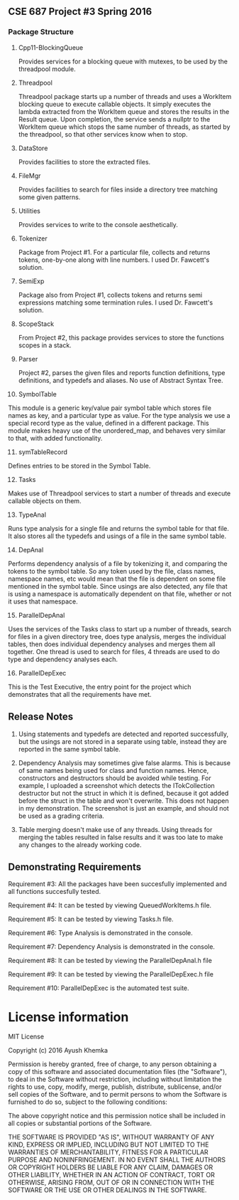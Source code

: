 ## CSE 687 Project #3 Spring 2016

### Package Structure

1. Cpp11-BlockingQueue

   Provides services for a blocking queue with mutexes, to be used by the threadpool module.

2. Threadpool

   Threadpool package starts up a number of threads and uses a WorkItem blocking queue to execute callable objects. It simply executes the lambda extracted from the WorkItem queue and stores the results in the Result queue. Upon completion, the service sends a nullptr to the WorkItem queue which stops the same number of threads, as started by the threadpool, so that other services know when to stop.

3. DataStore

   Provides facilities to store the extracted files.

4. FileMgr

   Provides facilities to search for files inside a directory tree matching some given patterns.

5. Utilities

   Provides services to write to the console aesthetically.

6. Tokenizer

   Package from Project #1. For a particular file, collects and returns tokens, one-by-one along with line numbers. I used Dr. Fawcett's solution.

7. SemiExp

   Package also from Project #1, collects tokens and returns semi expressions matching some termination rules. I used Dr. Fawcett's solution.

8. ScopeStack

   From Project #2, this package provides services to store the functions scopes in a stack.

9. Parser

   Project #2, parses the given files and reports function definitions, type definitions, and typedefs and aliases. No use of Abstract Syntax Tree.

10. SymbolTable

   This module is a generic key/value pair symbol table which stores file names as key, and a particular type as value. For the type analysis we use a special record type as the value, defined in a different package. This module makes heavy use of the unordered_map, and behaves very similar to that, with added functionality.

11. symTableRecord

   Defines entries to be stored in the Symbol Table.

12. Tasks

   Makes use of Threadpool services to start a number of threads and execute callable objects on them.

13. TypeAnal

   Runs type analysis for a single file and returns the symbol table for that file. It also stores all the typedefs and usings of a file in the same symbol table.

14. DepAnal

   Performs dependency analysis of a file by tokenizing it, and comparing the tokens to the symbol table. So any token used by the file, class names, namespace names, etc would mean that the file is dependent on some file mentioned in the symbol table. Since usings are also detected, any file that is using a namespace is automatically dependent on that file, whether or not it uses that namespace.

15. ParallelDepAnal

   Uses the services of the Tasks class to start up a number of threads, search for files in a given directory tree, does type analysis, merges the individual tables, then does individual dependency analyses and merges them all together. One thread is used to search for files, 4 threads are used to do type and dependency analyses each.

16. ParallelDepExec

   This is the Test Executive, the entry point for the project which demonstrates that all the requirements have met.


## Release Notes

1. Using statements and typedefs are detected and reported successfully, but the usings are not stored in a separate using table, instead they are reported in the same symbol table.

2. Dependency Analysis may sometimes give false alarms. This is because of same names being used for class and function names. Hence, constructors and destructors should be avoided while testing. For example, I uploaded a screenshot which detects the ITokCollection destructor but not the struct in which it is defined, because it got added before the struct in the table and won't overwrite. This does not happen in my demonstration. The screenshot is just an example, and should not be used as a grading criteria.

3. Table merging doesn't make use of any threads. Using threads for merging the tables resulted in false results and it was too late to make any changes to the already working code.


## Demonstrating Requirements

Requirement #3:		All the packages have been succesfully implemented and all functions succesfully tested.

Requirement #4:		It can be tested by viewing QueuedWorkItems.h file.

Requirement #5:		It can be tested by viewing Tasks.h file.

Requirement #6:		Type Analysis is demonstrated in the console.

Requirement #7:		Dependency Analysis is demonstrated in the console.

Requirement #8:		It can be tested by viewing the ParallelDepAnal.h file

Requirement #9:		It can be tested by viewing the ParallelDepExec.h file

Requirement #10:	ParallelDepExec is the automated test suite.

# License information
MIT License

Copyright (c) 2016 Ayush Khemka

Permission is hereby granted, free of charge, to any person obtaining a copy
of this software and associated documentation files (the "Software"), to deal
in the Software without restriction, including without limitation the rights
to use, copy, modify, merge, publish, distribute, sublicense, and/or sell
copies of the Software, and to permit persons to whom the Software is
furnished to do so, subject to the following conditions:

The above copyright notice and this permission notice shall be included in all
copies or substantial portions of the Software.

THE SOFTWARE IS PROVIDED "AS IS", WITHOUT WARRANTY OF ANY KIND, EXPRESS OR
IMPLIED, INCLUDING BUT NOT LIMITED TO THE WARRANTIES OF MERCHANTABILITY,
FITNESS FOR A PARTICULAR PURPOSE AND NONINFRINGEMENT. IN NO EVENT SHALL THE
AUTHORS OR COPYRIGHT HOLDERS BE LIABLE FOR ANY CLAIM, DAMAGES OR OTHER
LIABILITY, WHETHER IN AN ACTION OF CONTRACT, TORT OR OTHERWISE, ARISING FROM,
OUT OF OR IN CONNECTION WITH THE SOFTWARE OR THE USE OR OTHER DEALINGS IN THE
SOFTWARE.
